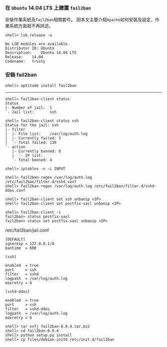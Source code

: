### 在 `Ubuntu` 14.04 LTS 上建置 `fail2ban`

安裝作業系統及`fail2ban`相關套件。
因本文主要介紹`Apache`如何安裝及設定，作業系統方面就不再詳述。

```console
shell> lsb_release -a
```
```
No LSB modules are available.
Distributor ID:	Ubuntu
Description:	Ubuntu 14.04 LTS
Release:	14.04
Codename:	trusty
```

### 安裝 fail2ban 

```console
shell> aptitude install fail2ban
```

---

```console
shell> fail2ban-client status
Status
|- Number of jail:	1
`- Jail list:		ssh
```

```console
shell> fail2ban-client status ssh
Status for the jail: ssh
|- filter
|  |- File list:	/var/log/auth.log 
|  |- Currently failed:	3
|  `- Total failed:	130
`- action
   |- Currently banned:	0
   |  `- IP list:	
   `- Total banned:	4
```

```console
shell> iptables -n -L INPUT
```

```console
shell> fail2ban-regex /var/log/auth.log /etc/fail2ban/filter.d/sshd.conf
shell> fail2ban-regex /var/log/auth.log /etc/fail2ban/filter.d/sshd-ddos.conf
```

```console
shell> fail2ban-client set ssh unbanip <IP> 
shell> fail2ban-client set postfix-sasl unbanip <IP> 
```

```console
shell> fail2ban-client -i
fail2ban> status postfix-sasl
fail2ban> status set postfix-sasl unbanip <IP>
```





/etc/fail2ban/jail.conf

```
[DEFAULT]
ignoreip = 127.0.0.1/8
bantime  = 600
```


```
[ssh]

enabled  = true
port     = ssh
filter   = sshd
logpath  = /var/log/auth.log
maxretry = 6

[sshd-ddos]

enabled  = true
port     = ssh
filter   = sshd-ddos
logpath  = /var/log/auth.log
maxretry = 6
```

```console
shell> tar xvfj fail2ban-0.9.4.tar.bz2
shell> cd fail2ban-0.9.4
shell> python setup.py install
shell> cp files/debian-initd /etc/init.d/fail2ban
```
